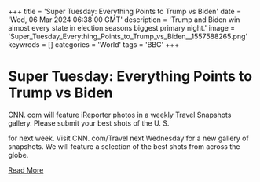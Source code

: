 +++
title = 'Super Tuesday: Everything Points to Trump vs Biden'
date = 'Wed, 06 Mar 2024 06:38:00 GMT'
description = 'Trump and Biden win almost every state in election seasons biggest primary night.'
image = 'Super_Tuesday_Everything_Points_to_Trump_vs_Biden__1557588265.png'
keywrods =  []
categories = 'World'
tags = 'BBC'
+++

# Super Tuesday: Everything Points to Trump vs Biden

CNN.
com will feature iReporter photos in a weekly Travel Snapshots gallery.
Please submit your best shots of the U.
S.

for next week.
Visit CNN.
com/Travel next Wednesday for a new gallery of snapshots.
We will feature a selection of the best shots from across the globe.


[Read More](https://www.bbc.co.uk/sounds/play/p0hgw47r)
